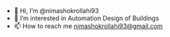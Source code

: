 - 👋 Hi, I’m @nimashokrollahi93
- 👀 I’m interested in Automation Design of Buildings
- 📫 How to reach me nimashokrollahi93@gmail.com


<!---
nimashokrollahi93/nimashokrollahi93 is a ✨ special ✨ repository because its `README.md` (this file) appears on your GitHub profile.
You can click the Preview link to take a look at your changes.
--->
